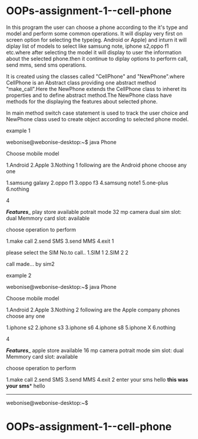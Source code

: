 # OOPs-assignment-1--cell-phone

In this program the user can choose a phone according to the it's type and model and perform some common operations. It will display very first on screen option for selecting the type(eg. Android or Apple) and inturn it will diplay list of models to select like samsung note, iphone s2,oppo f1 etc.where after selecting the model it will display to user the information about the selected phone.then it continue to diplay options to perform call, send mms, send sms operations. 


It is created using the classes called "CellPhone" and "NewPhone".where CellPhone is an Abstract class providing one abstract method "make_call".Here the NewPhone extends the CellPhone class to inheret its properties and to define abstract method.The NewPhone class have methods for the displaying the features about selected phone.


In main method switch case statement is used to track the user choice and NewPhone class used to create object according to selected phone model.

example 1


webonise@webonise-desktop:~$ java Phone

Choose mobile model

1.Android 
2.Apple
3.Nothing
1
following are the Android phone choose any one

1.samsung galaxy
2.oppo f1
3.oppo f3
4.samsung note1
5.one-plus
6.nothing

4


_____Features______
play store available
potrait mode
32 mp camera dual
sim slot: dual
Memmory card slot: available


choose operation to perform 

1.make call
2.send SMS
3.send MMS
4.exit
1


please select the SIM No.to call..
1.SIM 1
2.SIM 2
2


call made... by sim2



example 2


webonise@webonise-desktop:~$ java Phone

Choose mobile model

1.Android 
2.Apple
3.Nothing
2
following are the Apple company phones choose any one

1.iphone s2
2.iphone s3
3.iphone s6
4.iphone s8
5.iphone X
6.nothing

4


_____Features______
apple store available
16 mp camera
potrait mode
sim slot: dual
Memmory card slot: available


choose operation to perform 

1.make call
2.send SMS
3.send MMS
4.exit
2
enter your sms
hello
******this was your sms*******
hello
************


webonise@webonise-desktop:~$ 


# OOPs-assignment-1--cell-phone